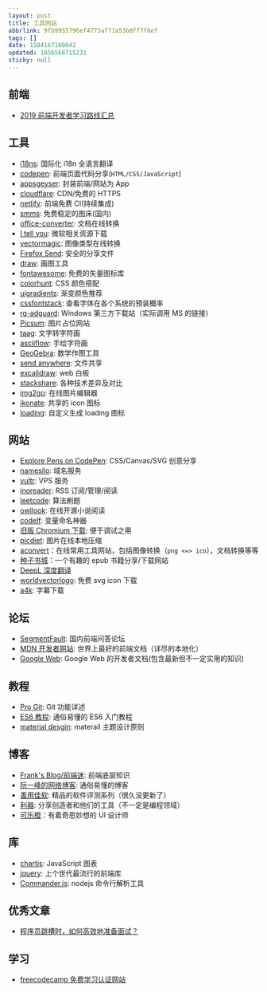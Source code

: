 ```yaml
---
layout: post
title: 工具网站
abbrlink: 9fb9955796ef4773af71a53b8ff7f8ef
tags: []
date: 1584167100042
updated: 1656566715231
sticky: null
---
```


## 前端

- [2019 前端开发者学习路线汇总](https://frontendmasters.com/books/front-end-handbook/2019/)

## 工具

- [i18ns](https://i18ns.com/): 国际化 i18n 全语言翻译
- [codepen](https://codepen.io/): 前端页面代码分享(`HTML/CSS/JavaScript`)
- [appsgeyser](https://www.appsgeyser.com/): 封装前端/网站为 App
- [cloudflare](https://www.cloudflare.com/): CDN/免费的 HTTPS
- [netlify](https://www.netlify.com/): 前端免费 CI(持续集成)
- [smms](https://sm.ms/): 免费稳定的图床(国内)
- [office-converter](https://cn.office-converter.com/Online-Document-Converter): 文档在线转换
- [I tell you](https://msdn.itellyou.cn/): 微软相关资源下载
- [vectormagic](https://vectormagic.com/): 图像类型在线转换
- [Firefox Send](https://send.firefox.com/): 安全的分享文件
- [draw](https://www.draw.io/): 画图工具
- [fontawesome](https://fontawesome.com/icons): 免费的矢量图标库
- [colorhunt](https://colorhunt.co/): CSS 颜色搭配
- [uigradients](https://uigradients.com/): 渐变颜色推荐
- [cssfontstack](https://www.cssfontstack.com/): 查看字体在各个系统的预装概率
- [rg-adguard](https://tb.rg-adguard.net/): Windows 第三方下载站（实际调用 MS 的链接）
- [Picsum](https://picsum.photos/): 图片占位网站
- [taag](http://patorjk.com/software/taag/): 文字转字符画
- [asciiflow](http://asciiflow.com/): 手绘字符画
- [GeoGebra](https://www.geogebra.org/): 数学作图工具
- [send anywhere](https://send-anywhere.com/): 文件共享
- [excalidraw](https://github.com/excalidraw/excalidraw): web 白板
- [stackshare](https://stackshare.io/): 各种技术差异及对比
- [img2go](https://www.img2go.com/zh): 在线图片编辑器
- [ikonate](https://ikonate.com/): 共享的 icon 图标
- [loading](https://loading.io/): 自定义生成 loading 图标

## 网站

- [Explore Pens on CodePen](https://codepen.io/pens/): CSS/Canvas/SVG 创意分享
- [namesilo](https://www.namesilo.com/): 域名服务
- [vultr](https://www.vultr.com/): VPS 服务
- [inoreader](https://www.inoreader.com/): RSS 订阅/管理/阅读
- [leetcode](https://leetcode.com/problemset/all/): 算法刷题
- [owllook](https://www.owllook.net/): 在线开源小说阅读
- [codelf](https://unbug.github.io/codelf/): 变量命名神器
- [旧版 Chromium 下载](https://sourceforge.net/projects/crportable/files/): 便于调试之用
- [picdiet](https://www.picdiet.com/zh-cn): 图片在线本地压缩
- [aconvert](https://www.aconvert.com/)：在线常用工具网站，包括图像转换（`png <=> ico`），文档转换等等
- [种子书城](https://zhongzisc.blogspot.com/)：一个有趣的 epub 书籍分享/下载网站
- [DeepL 深度翻译](https://www.deepl.com/translator)
- [worldvectorlogo](https://worldvectorlogo.com/): 免费 svg icon 下载
- [a4k](https://www.a4k.net/): 字幕下载

## 论坛

- [SegmentFault](https://segmentfault.com/): 国内前端问答论坛
- [MDN 开发者网站](https://developer.mozilla.org/zh-CN/): 世界上最好的前端文档（详尽的本地化）
- [Google Web](https://developers.google.com/web/): Google Web 的开发者文档(包含最新但不一定实用的知识)

## 教程

- [Pro Git](https://git-scm.com/book/zh/v1): Git 功能详述
- [ES6 教程](http://es6.ruanyifeng.com/): 通俗易懂的 ES6 入门教程
- [material desgin](https://material.io/design/): materail 主题设计原则

## 博客

- [Frank's Blog/前端迷](http://ru23.com/): 前端底层知识
- [阮一峰的网络博客](http://www.ruanyifeng.com/blog/): 通俗易懂的博客
- [善用佳软](http://xbeta.info/): 精品的软件评测系列（很久没更新了）
- [利器](https://liqi.io/): 分享创造者和他们的工具（不一定是编程领域）
- [可乐橙](https://colachan.com/)：有着奇思妙想的 UI 设计师

## 库

- [chartjs](https://www.chartjs.org/): JavaScript 图表
- [jquery](https://jquery.com/): 上个世代最流行的前端库
- [Commander.js](https://github.com/tj/commander.js/blob/master/Readme_zh-CN.md): nodejs 命令行解析工具

## 优秀文章

- [程序员跳槽时，如何高效地准备面试？](https://juejin.im/post/5aa0d65a5188251880387b01)

## 学习

- [freecodecamp 免费学习认证网站](https://www.freecodecamp.org/learn/front-end-libraries/react/create-a-simple-jsx-element)
